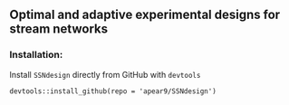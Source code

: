 ## Optimal and adaptive experimental designs for stream networks

### Installation:

Install `SSNdesign` directly from GitHub with `devtools`

```devtools::install_github(repo = 'apear9/SSNdesign')```

